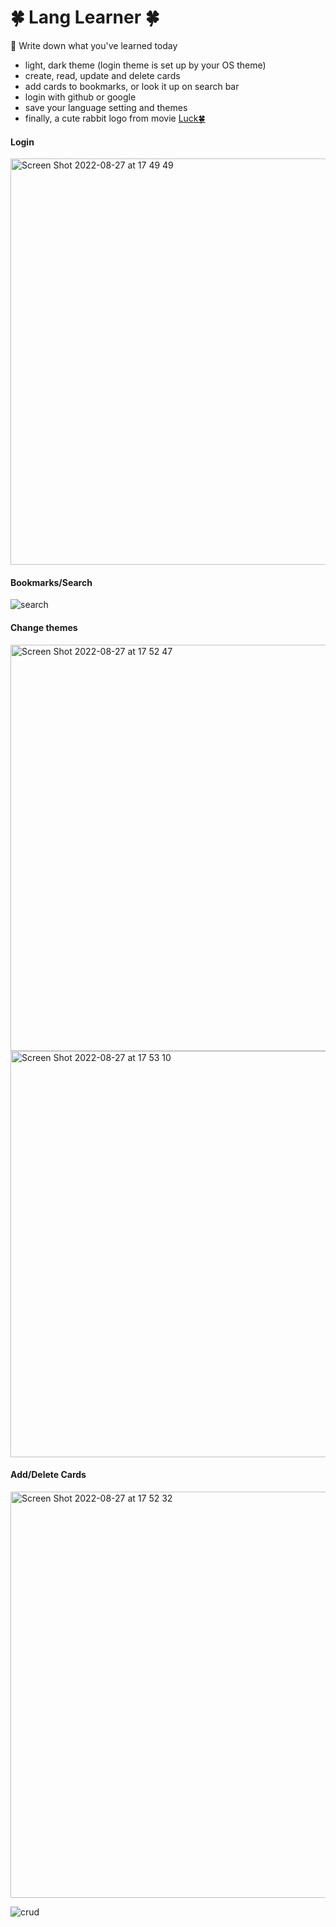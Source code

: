 # 🍀 Lang Learner 🍀
:rocket: Write down what you've learned today 

- light, dark theme (login theme is set up by your OS theme)
- create, read, update and delete cards
- add cards to bookmarks, or look it up on search bar 
- login with github or google 
- save your language setting and themes
- finally, a cute rabbit logo from movie [Luck🍀](https://tv.apple.com/us/movie/luck/umc.cmc.5w6fq1u39v7ozsdv3jkx0nrfs)

#### Login
<img width="650" alt="Screen Shot 2022-08-27 at 17 49 49" src="https://user-images.githubusercontent.com/61838900/188444223-d344c8a4-9c8b-41c6-a3ad-eb4568b4cc5f.png">

#### Bookmarks/Search
![search](https://user-images.githubusercontent.com/61838900/188443387-8d17b988-1931-4331-9fdf-c852d7dcd9ad.gif)

#### Change themes


<img width="650" alt="Screen Shot 2022-08-27 at 17 52 47" src="https://user-images.githubusercontent.com/61838900/188444237-657bd175-ccd3-426b-b431-59775e42b1bd.png">
<img width="650" alt="Screen Shot 2022-08-27 at 17 53 10" src="https://user-images.githubusercontent.com/61838900/188444240-418670eb-44f3-486d-b6ba-859ccda9dbf7.png">

#### Add/Delete Cards
<img width="650" alt="Screen Shot 2022-08-27 at 17 52 32" src="https://user-images.githubusercontent.com/61838900/188444235-299a17f9-ea5d-4d6a-b522-e3ee8a081183.png">

![crud](https://user-images.githubusercontent.com/61838900/188443785-3d522e62-a5fe-442b-950c-aece4f519ee8.gif)

